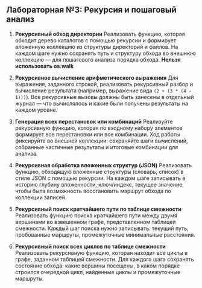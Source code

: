 ## Лабораторная №3: Рекурсия и пошаговый анализ

1. **Рекурсивный обход директории**
Реализовать функцию, которая обходит дерево каталогов с помощью рекурсии и формирует вложенную коллекцию из структуры директорий и файлов. На каждом шаге нужно сохранять путь и структуру обхода во внешнюю коллекцию — для пошагового анализа порядка обхода. **Нельзя использовать os.walk**

2. **Рекурсивное вычисление арифметического выражения**
Для выражения, заданного строкой, реализовать рекурсивный разбор и вычисление результата (например, выражение вида `(2 + (3 * (4 - 1)))`). Все рекурсивные вызовы должны быть занесены в отдельный журнал — что вычислялось и какие были получены результаты на каждом уровне.

3. **Генерация всех перестановок или комбинаций**
Реализуйте рекурсивную функцию, которая по входному набору элементов формирует все перестановки или все комбинации. Ход работы фиксируйте во внешней коллекции: сохраняйте шаги вычислений, собранные частичные результаты и итоговые комбинации для анализа.

4. **Рекурсивная обработка вложенных структур (JSON)**
Реализовать функцию, обходящую вложенные структуры (словарь, список) в стиле JSON с помощью рекурсии. На каждом шаге записывать в историю глубину вложенности, ключ/индекс, текущее значение, чтобы была возможность восстановить маршрут обхода по коллекции записей.

5. **Рекурсивный поиск кратчайшего пути по таблице смежности**
Реализовать функцию поиска кратчайшего пути между двумя вершинами во взвешенном графе, представленном таблицей смежности. Каждый шаг поиска нужно записывать: текущий путь, пробованные маршруты, промежуточные минимальные расстояния.

6. **Рекурсивный поиск всех циклов по таблице смежности**
Реализовать рекурсивную функцию, которая находит все циклы в графе, заданном таблицей смежности. Для каждого шага сохранять состояние обхода: какие вершины посещены, в каком порядке строился очередной цикл, найденные циклы и промежуточные маршруты.
